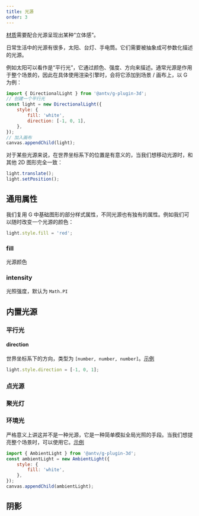 ```yaml
---
title: 光源
order: 3
---
```


[材质](/zh/docs/api/3d/material)需要配合光源呈现出某种“立体感”。

日常生活中的光源有很多，太阳、台灯、手电筒。它们需要被抽象成可参数化描述的光源。

例如太阳可以看作是“平行光”，它通过颜色、强度、方向来描述。通常光源是作用于整个场景的，因此在具体使用渲染引擎时，会将它添加到场景 / 画布上，以 G 为例：

```js
import { DirectionalLight } from '@antv/g-plugin-3d';
// 创建一个平行光
const light = new DirectionalLight({
    style: {
        fill: 'white',
        direction: [-1, 0, 1],
    },
});
// 加入画布
canvas.appendChild(light);
```

对于某些光源来说，在世界坐标系下的位置是有意义的，当我们想移动光源时，和其他 2D 图形完全一致：

```js
light.translate();
light.setPosition();
```

## 通用属性

我们复用 G 中基础图形的部分样式属性，不同光源也有独有的属性。例如我们可以随时改变一个光源的颜色：

```js
light.style.fill = 'red';
```

### fill

光源颜色

### intensity

光照强度，默认为 `Math.PI`

## 内置光源

### 平行光

#### direction

世界坐标系下的方向，类型为 `[number, number, number]`。[示例](/zh/examples/3d#sphere)

```js
light.style.direction = [-1, 0, 1];
```

### 点光源

### 聚光灯

### 环境光

严格意义上讲这并不是一种光源，它是一种简单模拟全局光照的手段。当我们想提亮整个场景时，可以使用它。[示例](/zh/examples/3d#sphere)

```js
import { AmbientLight } from '@antv/g-plugin-3d';
const ambientLight = new AmbientLight({
    style: {
        fill: 'white',
    },
});
canvas.appendChild(ambientLight);
```

## 阴影
